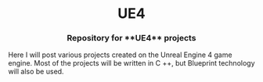 <h1 align="center">UE4 </h1>
<h3 align="center">Repository for **UE4** projects</h3>

Here I will post various projects created on the Unreal Engine 4 game engine. 
Most of the projects will be written in C ++, but Blueprint technology will also be used.
